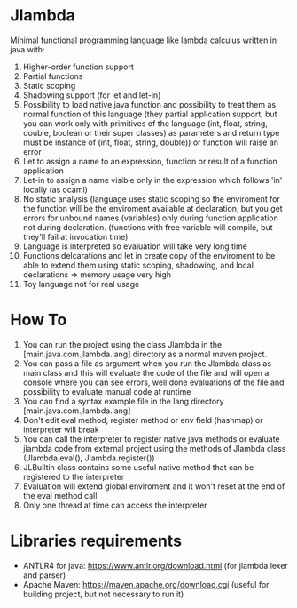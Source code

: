 # Jlambda
Minimal functional programming language like lambda calculus written in java with:
1) Higher-order function support
2) Partial functions
3) Static scoping
4) Shadowing support (for let and let-in)
5) Possibility to load native java function and possibility to treat them as normal function of this language (they partial application support, but you can work only with primitives of the language (int, float, string, double, boolean or their super classes) as parameters and return type must be instance of (int, float, string, double)) or function will raise an error
6) Let to assign a name to an expression, function or result of a function application
7) Let-in to assign a name visible only in the expression which follows 'in' locally (as ocaml)
8) No static analysis (language uses static scoping so the enviroment for the function will be the enviroment available at declaration, but you get errors for unbound names (variables) only during function application not during declaration. (functions with free variable will compile, but they'll fail at invocation time)
9) Language is interpreted so evaluation will take very long time
10) Functions delcarations and let in create copy of the enviroment to be able to extend them using static scoping, shadowing, and local declarations => memory usage very high
11) Toy language not for real usage

# How To

1) You can run the project using the class Jlambda in the [main.java.com.jlambda.lang] directory as a normal maven project.
2) You can pass a file as argument when you run the Jlambda class as main class and this will evaluate the code of the file and will open a console where you can see errors, well done evaluations of the file and possibility to evaluate manual code at runtime
3) You can find a syntax example file in the lang directory [main.java.com.jlambda.lang]
4) Don't edit eval method, register method or env field (hashmap) or interpreter will break
5) You can call the interpreter to register native java methods or evaluate jlambda code from external project using the methods of Jlambda class (Jlambda.eval(), Jlambda.register())
6) JLBuiltin class contains some useful native method that can be registered to the interpreter 
7) Evaluation will extend global enviroment and it won't reset at the end of the eval method call
8) Only one thread at time can access the interpreter 

# Libraries requirements

- ANTLR4 for java: https://www.antlr.org/download.html (for jlambda lexer and parser)
- Apache Maven: https://maven.apache.org/download.cgi (useful for building project, but not necessary to run it)
